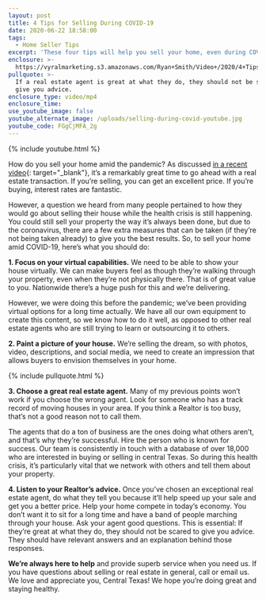 ```yaml
---
layout: post
title: 4 Tips for Selling During COVID-19
date: 2020-06-22 18:58:00
tags:
  - Home Seller Tips
excerpt: 'These four tips will help you sell your home, even during COVID-19.'
enclosure: >-
  https://vyralmarketing.s3.amazonaws.com/Ryan+Smith/Video+/2020/4+Tips+for+Selling+During+COVID-19.mp4
pullquote: >-
  If a real estate agent is great at what they do, they should not be scared to
  give you advice.
enclosure_type: video/mp4
enclosure_time:
use_youtube_image: false
youtube_alternate_image: /uploads/selling-during-covid-youtube.jpg
youtube_code: FGgCjMFA_2g
---
```


{% include youtube.html %}

How do you sell your home amid the pandemic? As discussed [in a recent video](https://centraltexasrealestatejournal.com/straight-talk-about-our-new-normal.html){: target="_blank"}, it’s a remarkably great time to go ahead with a real estate transaction. If you’re selling, you can get an excellent price. If you’re buying, interest rates are fantastic.&nbsp;

However, a question we heard from many people pertained to how they would go about selling their house while the health crisis is still happening. You could still sell your property the way it’s always been done, but due to the coronavirus, there are a few extra measures that can be taken (if they’re not being taken already) to give you the best results. So, to sell your home amid COVID-19, here’s what you should do:

**1\. Focus on your virtual capabilities.** We need to be able to show your house virtually. We can make buyers feel as though they’re walking through your property, even when they’re not physically there. That is of great value to you. Nationwide there’s a huge push for this and we’re delivering.&nbsp;

However, we were doing this before the pandemic; we’ve been providing virtual options for a long time actually. We have all our own equipment to create this content, so we know how to do it well, as opposed to other real estate agents who are still trying to learn or outsourcing it to others.&nbsp;

**2\. Paint a picture of your house.** We’re selling the dream, so with photos, video, descriptions, and social media, we need to create an impression that allows buyers to envision themselves in your home.

{% include pullquote.html %}

**3\. Choose a great real estate agent.** Many of my previous points won’t work if you choose the wrong agent. Look for someone who has a track record of moving houses in your area. If you think a Realtor is too busy, that’s not a good reason not to call them.&nbsp;

The agents that do a ton of business are the ones doing what others aren’t, and that’s why they’re successful. Hire the person who is known for success. Our team is consistently in touch with a database of over 18,000 who are interested in buying or selling in central Texas. So during this health crisis, it’s particularly vital that we network with others and tell them about your property.&nbsp;

**4\. Listen to your Realtor’s advice.** Once you’ve chosen an exceptional real estate agent, do what they tell you because it’ll help speed up your sale and get you a better price. Help your home compete in today’s economy. You don’t want it to sit for a long time and have a band of people marching through your house. Ask your agent good questions. This is essential: If they’re great at what they do, they should not be scared to give you advice. They should have relevant answers and an explanation behind those responses.&nbsp;

**We’re always here to help** and provide superb service when you need us. If you have questions about selling or real estate in general, call or email us. We love and appreciate you, Central Texas\! We hope you’re doing great and staying healthy.